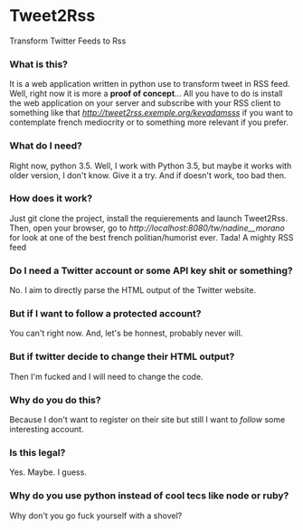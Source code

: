 # Tweet2Rss
Transform Twitter Feeds to Rss

### What is this?

It is a web application written in python use to transform tweet in RSS feed. Well, right now it is more a __proof of concept__... All you have to do is install the web application on your server and subscribe with your RSS client to something like that *http://tweet2rss.exemple.org/kevadamsss* if you want to contemplate french mediocrity or to something more relevant if you prefer.

### What do I need?
Right now, python 3.5. Well, I work with Python 3.5, but maybe it works with older version, I don't know. Give it a try. And if doesn't work, too bad then.

### How does it work?

Just git clone the project, install the requierements and launch Tweet2Rss. Then, open your browser, go to *http://localhost:8080/tw/nadine__morano* for look at one of the best french politian/humorist ever. Tada! A mighty RSS feed

### Do I need a Twitter account or some API key shit or something?

No. I aim to directly parse the HTML output of the Twitter website.

### But if I want to follow a protected account?

You can't right now. And, let's be honnest, probably never will.

### But if twitter decide to change their HTML output?

Then I'm fucked and I will need to change the code.

### Why do you do this?

Because I don't want to register on their site but still I want to *follow* some interesting account.

### Is this legal?

Yes. Maybe. I guess.

### Why do you use python instead of cool tecs like node or ruby?

Why don't you go fuck yourself with a shovel?
